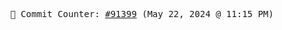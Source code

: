 <p align="center">
    <samp>
        📮 Commit Counter: <a href="https://github.com/Javascript-void0/Javascript-void0/commits/main">#91399</a> (May 22, 2024 @ 11:15 PM)
    </samp>
</p>